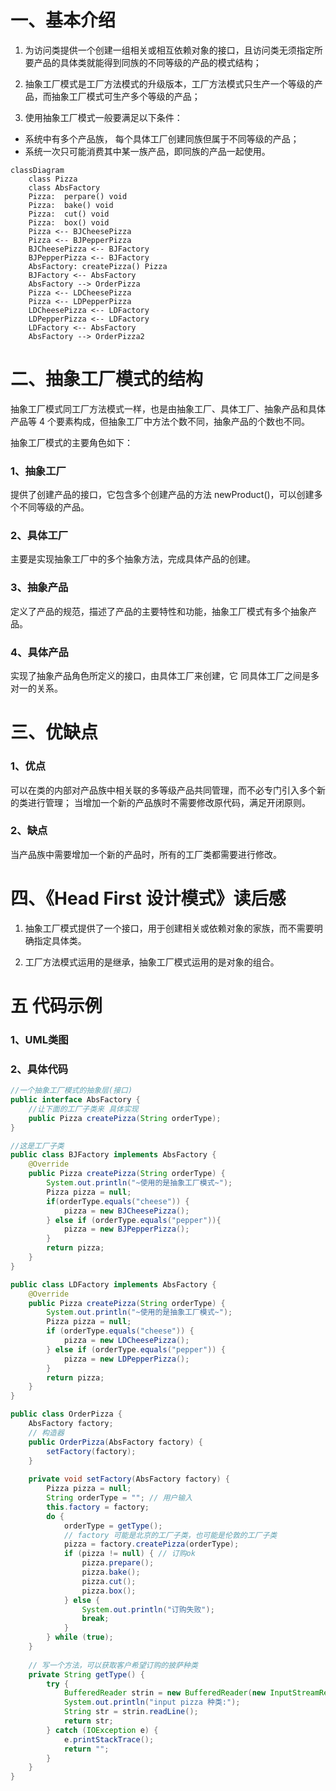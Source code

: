 # 一、基本介绍

1. 为访问类提供一个创建一组相关或相互依赖对象的接口，且访问类无须指定所要产品的具体类就能得到同族的不同等级的产品的模式结构；

1. 抽象工厂模式是工厂方法模式的升级版本，工厂方法模式只生产一个等级的产品，而抽象工厂模式可生产多个等级的产品；

1. 使用抽象工厂模式一般要满足以下条件：
 - 系统中有多个产品族， 每个具体工厂创建同族但属于不同等级的产品；
 - 系统一次只可能消费其中某一族产品，即同族的产品一起使用。
```mermaid
classDiagram
    class Pizza
    class AbsFactory
    Pizza:  perpare() void
    Pizza:  bake() void
    Pizza:  cut() void 
    Pizza:  box() void
    Pizza <-- BJCheesePizza
    Pizza <-- BJPepperPizza
    BJCheesePizza <-- BJFactory
    BJPepperPizza <-- BJFactory
    AbsFactory: createPizza() Pizza
    BJFactory <-- AbsFactory
    AbsFactory --> OrderPizza
    Pizza <-- LDCheesePizza
    Pizza <-- LDPepperPizza
    LDCheesePizza <-- LDFactory
    LDPepperPizza <-- LDFactory
    LDFactory <-- AbsFactory
    AbsFactory --> OrderPizza2
```
 # 二、抽象工厂模式的结构

 抽象工厂模式同工厂方法模式一样，也是由抽象工厂、具体工厂、抽象产品和具体产品等 4 个要素构成，但抽象工厂中方法个数不同，抽象产品的个数也不同。

 抽象工厂模式的主要角色如下：
 ### 1、抽象工厂
 提供了创建产品的接口，它包含多个创建产品的方法 newProduct()，可以创建多个不同等级的产品。

 ### 2、具体工厂
 主要是实现抽象工厂中的多个抽象方法，完成具体产品的创建。

 ###  3、抽象产品
 定义了产品的规范，描述了产品的主要特性和功能，抽象工厂模式有多个抽象产品。

 ### 4、具体产品
 实现了抽象产品角色所定义的接口，由具体工厂来创建，它 同具体工厂之间是多对一的关系。

 # 三、优缺点
 ### 1、优点
 可以在类的内部对产品族中相关联的多等级产品共同管理，而不必专门引入多个新的类进行管理；
 当增加一个新的产品族时不需要修改原代码，满足开闭原则。
 ### 2、缺点
 当产品族中需要增加一个新的产品时，所有的工厂类都需要进行修改。

 # 四、《Head First 设计模式》读后感
   1. 抽象工厂模式提供了一个接口，用于创建相关或依赖对象的家族，而不需要明确指定具体类。
   
   1. 工厂方法模式运用的是继承，抽象工厂模式运用的是对象的组合。

# 五 代码示例
### 1、UML类图

### 2、具体代码
```java
//一个抽象工厂模式的抽象层(接口)
public interface AbsFactory {
	//让下面的工厂子类来 具体实现
	public Pizza createPizza(String orderType);
}
```

```java
//这是工厂子类
public class BJFactory implements AbsFactory {
	@Override
	public Pizza createPizza(String orderType) {
		System.out.println("~使用的是抽象工厂模式~");
		Pizza pizza = null;
		if(orderType.equals("cheese")) {
			pizza = new BJCheesePizza();
		} else if (orderType.equals("pepper")){
			pizza = new BJPepperPizza();
		}
		return pizza;
	}
}
```
```java
public class LDFactory implements AbsFactory {
	@Override
	public Pizza createPizza(String orderType) {
		System.out.println("~使用的是抽象工厂模式~");
		Pizza pizza = null;
		if (orderType.equals("cheese")) {
			pizza = new LDCheesePizza();
		} else if (orderType.equals("pepper")) {
			pizza = new LDPepperPizza();
		}
		return pizza;
	}
}
```
```java
public class OrderPizza {
	AbsFactory factory;
	// 构造器
	public OrderPizza(AbsFactory factory) {
		setFactory(factory);
	}
 
	private void setFactory(AbsFactory factory) {
		Pizza pizza = null;
		String orderType = ""; // 用户输入
		this.factory = factory;
		do {
			orderType = getType();
			// factory 可能是北京的工厂子类，也可能是伦敦的工厂子类
			pizza = factory.createPizza(orderType);
			if (pizza != null) { // 订购ok
				pizza.prepare();
				pizza.bake();
				pizza.cut();
				pizza.box();
			} else {
				System.out.println("订购失败");
				break;
			}
		} while (true);
	}
 
	// 写一个方法，可以获取客户希望订购的披萨种类
	private String getType() {
		try {
			BufferedReader strin = new BufferedReader(new InputStreamReader(System.in));
			System.out.println("input pizza 种类:");
			String str = strin.readLine();
			return str;
		} catch (IOException e) {
			e.printStackTrace();
			return "";
		}
	}
}
```